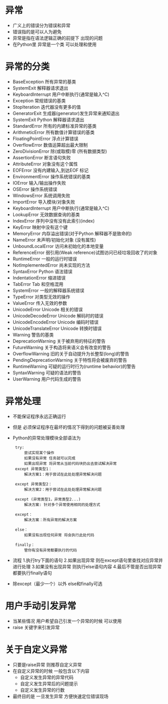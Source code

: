 # 异常
- 广义上的错误分为错误和异常
- 错误指的是可以人为避免
- 异常是指在语法逻辑正确的前提下 出现的问题
- 在Python里 异常是一个类 可以处理和使用
# 异常的分类
 - BaseException	所有异常的基类
 - SystemExit	解释器请求退出
 - KeyboardInterrupt	用户中断执行(通常是输入^C)
 - Exception	常规错误的基类
 - StopIteration	迭代器没有更多的值
 - GeneratorExit	生成器(generator)发生异常来通知退出
 - SystemExit	Python 解释器请求退出
 - StandardError	所有的内建标准异常的基类
 - ArithmeticError	所有数值计算错误的基类
 - FloatingPointError	浮点计算错误
 - OverflowError	数值运算超出最大限制
 - ZeroDivisionError	除(或取模)零 (所有数据类型)
 - AssertionError	断言语句失败
 - AttributeError	对象没有这个属性
 - EOFError	没有内建输入,到达EOF 标记
 - EnvironmentError	操作系统错误的基类
 - IOError	输入/输出操作失败
 - OSError	操作系统错误
 - WindowsError	系统调用失败
 - ImportError	导入模块/对象失败
 - KeyboardInterrupt	用户中断执行(通常是输入^C)
 - LookupError	无效数据查询的基类
 - IndexError	序列中没有没有此索引(index)
 - KeyError	映射中没有这个键
 - MemoryError	内存溢出错误(对于Python 解释器不是致命的)
 - NameError	未声明/初始化对象 (没有属性)
 - UnboundLocalError	访问未初始化的本地变量
 - ReferenceError	弱引用(Weak reference)试图访问已经垃圾回收了的对象
 - RuntimeError	一般的运行时错误
 - NotImplementedError	尚未实现的方法
 - SyntaxError	Python 语法错误
 - IndentationError	缩进错误
 - TabError	Tab 和空格混用
 - SystemError	一般的解释器系统错误
 - TypeError	对类型无效的操作
 - ValueError	传入无效的参数
 - UnicodeError	Unicode 相关的错误
 - UnicodeDecodeError	Unicode 解码时的错误
 - UnicodeEncodeError	Unicode 编码时错误
 - UnicodeTranslateError	Unicode 转换时错误
 - Warning	警告的基类
 - DeprecationWarning	关于被弃用的特征的警告
 - FutureWarning	关于构造将来语义会有改变的警告
 - OverflowWarning	旧的关于自动提升为长整型(long)的警告
 - PendingDeprecationWarning	关于特性将会被废弃的警告
 - RuntimeWarning	可疑的运行时行为(runtime behavior)的警告
 - SyntaxWarning	可疑的语法的警告
 - UserWarning	用户代码生成的警告
 
 # 异常处理
 - 不能保证程序永远正确运行
 - 但是 必须保证程序在最坏的情况下得到的问题被妥善处理
 - Python的异常处理模块全部语法为
 
        try:
            尝试实现某个操作
            如果没有异常 任务就可以完成
            如果出现异常 将异常从当前代码块扔出去尝试解决异常
        except 异常类型1：
            解决方案1：用于尝试在此处处理异常解决问题
            
        except 异常类型2：
            解决方案2：用于尝试在此处处理异常解决问题
        
        except (异常类型1，异常类型2...)
            解决方案: 针对多个异常使用相同的处理方式
            
        except：
            解决方案：所有异常的解决方案
            
        else：
            如果没有出现任何异常 将会执行此处代码
            
        finally：
            管你有没有异常都要执行的代码
            
- 流程
    1.执行try下面的语句
    2.如果出现异常 则在except语句里查找对应异常并进行处理
    3.如果没有出现异常 则执行else语句内容
    4.最后不管是否出现异常 都要执行finally语句
- 除except（最少一个）以外 else和finally可选 

# 用户手动引发异常
- 当某些情况 用户希望自己引发一个异常的时候 可以使用
- raise 关键字来引发异常

# 关于自定义异常
- 只要是raise异常 则推荐自定义异常
- 在自定义异常的时候 一般包含以下内容
    - 自定义发生异常的异常代码
    - 自定义发生异常后的问题提示
    - 自定义发生异常的行数
- 最终目的是 一旦发生异常 方便快速定位错误现场         

           